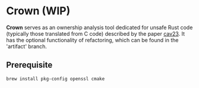 # Crown (WIP)
__Crown__ serves as an ownership analysis tool dedicated for unsafe Rust code (typically those translated from C code) described by the paper [cav23](https://komaec.github.io/files/ownership.pdf). It has the optional functionality of refactoring, which can be found in the 'artifact' branch.

## Prerequisite
```shell
brew install pkg-config openssl cmake
```